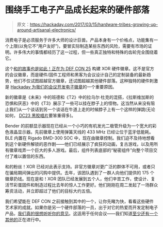 # 围绕手工电子产品成长起来的硬件部落

> 原文：<https://hackaday.com/2017/03/15/hardware-tribes-growing-up-around-artisanal-electronics/>

消费电子是必须服务于许多大师的设计巨兽。产品本身有一个价格点，功能集有一个上限(以免它不“用户友好”)，要冒实际制造某些东西的风险，需要有市场的证明。许多伟大的事情都经历了这一过程，但一些真正独特和特殊的齿轮完全围绕着它。

这个[和的故事也是如此！正在为 DEF CON 25](https://hackaday.io/project/19121/components) 构建 XOR 硬件徽章。这不是官方的会议徽章，而是硬件/固件工程师和黑客为会议设计自己的定制装备的最新趋势，他们不仅试图超越官方徽章，还试图超越其他硬件部落。这种独特的硬件刺激是 [Hackaday 为我们的会议开发电子徽章](http://hackaday.com/2016/09/28/new-supercon-badge-is-40-lighter-and-a-work-of-art/)的一个重要原因。

新的徽章是《未来》中的班德和《T2》中的拉乌尔·杜克的混搭，《拉斯维加斯的恐惧和厌恶》中的《T3》展示了一些可以挂在脖子上的怪物。这当然从来没有阻止我们从一个谈话到另一个谈话在牛道上走的时候脖子上有一个这样的弹跳(无论如何， [DC23 黑胶唱片](http://hackaday.com/2015/08/06/help-decipher-the-defcon-badge/)要笨重得多)。

Bender 的前额显示器现在已经从一个小巧的有机发光二极管升级为一个宽大的彩色液晶显示器。先前徽章上使用弹簧天线的 433 MHz 已经让位于蓝牙低能耗。BLE 内置在 Rigado BMD-300 SOC 中，现在由徽章控制。我们迫不及待地想看到这个新硬件解锁的恶作剧——他们已经展示了疯狂的动画，复古游戏，以及用所有徽章戏弄一个巨大的多人游戏。最后，组件列表底部的“秘密组件”向整个项目交付了难以置信的东西。

和的粉丝！XOR 已经对此表示支持。非官方徽章对更广泛的群体不可用，或者只在骗局期间弹出的闪购中提供。去年，该团队遇到了一群人向他们提供的 175 个徽章扔钱。现在是和！XOR 团队已经发展到五个人，他们辛苦工作，使设计、复活节彩蛋固件和制造过程比去年的惊人工作更好。他们刚刚在周二发起了一场群众筹资活动，并立即超过了他们的目标大约五倍。

我们希望能在 DEF CON 之前接触到其中的一个，让你先睹为快，看看这些硬件艺术家的成就。如果你是另一个硬件部落的一员，出于对它的热爱而开发定制电子产品，[我们真的很想听听你的意见](http://hackaday.com/submit-a-tip/)。这适用于任何会议——我们知道[至少还有一个其他的](https://hackaday.io/project/13262-layerone-2017)正在进行中。